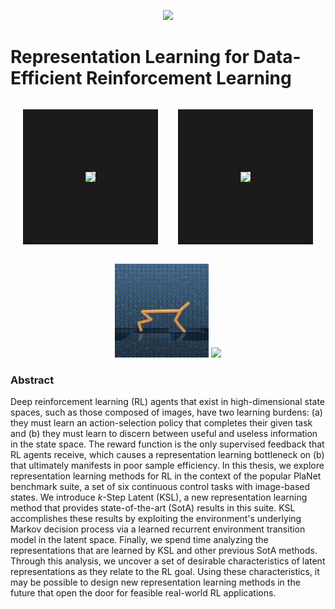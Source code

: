 <p align="center">
  <img src="imgs/nu_logo.png" width="150">
</p>

# Representation Learning for Data-Efficient Reinforcement Learning
<div style="text-align:center;">
    <img src="{{ base_path }}/images/cheetah-run.gif" border="100" style="margin: 1em 1em 1em 1em; width: 15%; height: auto;"/>
<img src="{{ base_path }}/images/walker-walk.gif" border="100" style="margin: 1em 1em 1em 1em; width: 15%; height: auto;"/>
</div>

<p align="center">
    <img src="imgs/cheetah-run.gif" width="150">
    <img src="imgs/walker-walk.gif" width="150">
</p>

### Abstract
Deep reinforcement learning (RL) agents that exist in high-dimensional state spaces, such as those composed of images, have two learning burdens: (a) they must learn an action-selection policy that completes their given task and (b) they must learn to discern between useful and useless information in the state space. The reward function is the only supervised feedback that RL agents receive, which causes a representation learning bottleneck on (b) that ultimately manifests in poor sample efficiency. In this thesis, we explore representation learning methods for RL in the context of the popular PlaNet benchmark suite, a set of six continuous control tasks with image-based states. We introduce $k$-Step Latent (KSL), a new representation learning method that provides state-of-the-art (SotA) results in this suite. KSL accomplishes these results by exploiting the environment's underlying Markov decision process via a learned recurrent environment transition model in the latent space. Finally, we spend time analyzing the representations that are learned by KSL and other previous SotA methods. Through this analysis, we uncover a set of desirable characteristics of latent representations as they relate to the RL goal. Using these characteristics, it may be possible to design new representation learning methods in the future that open the door for feasible real-world RL applications. 